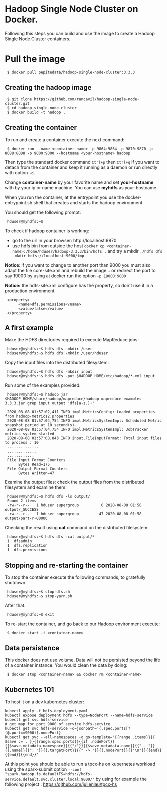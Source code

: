 # Hadoop Single Node Cluster on Docker.

Following this steps you can build and use the image to create a Hadoop Single Node Cluster containers.

# Pull the image

     $ docker pull pepitedata/hadoop-single-node-cluster:3.3.3

## Creating the hadoop image

     $ git clone https://github.com/rancavil/hadoop-single-node-cluster.git
     $ cd hadoop-single-node-cluster
     $ docker build -t hadoop .

## Creating the container

To run and create a container execute the next command:

     $ docker run --name <container-name> -p 9864:9864 -p 9870:9870 -p 8088:8088 -p 9000:9000 --hostname <your-hostname> hadoop

Then type the standard docker command `Ctrl+p` then `Ctrl+q` if you want to detach from the container and keep it running as a daemon or run directly with option `-d`.

Change **container-name** by your favorite name and set **your-hostname** with by your ip or name machine. You can use **myhdfs** as your-hostname

When you run the container, at the entrypoint you use the docker-entrypoint.sh shell that creates and starts the hadoop environment.

You should get the following prompt:

     hduser@myhdfs:~$ 

To check if hadoop container is working:

- go to the url in your browser: http://localhost:9870
- use hdfs bin from outside the host `docker cp <container-name>:/home/hduser/hadoop-3.3.3/bin/hdfs .` and try a mkdir `./hdfs dfs -mkdir hdfs://localhost:9000/tmp`
  
**Notice**: if you want to change to another port than 9000 you must also adapt the file core-site.xml and rebuild the image... or redirect the port to say 19000 by using at docker run the option `-p 19000:9000`

**Notice:** the hdfs-site.xml configure has the property, so don't use it in a production environment.

     <property>
          <name>dfs.permissions</name>
          <value>false</value>
     </property>

## A first example

Make the HDFS directories required to execute MapReduce jobs:

     hduser@myhdfs:~$ hdfs dfs -mkdir /user
     hduser@myhdfs:~$ hdfs dfs -mkdir /user/hduser

Copy the input files into the distributed filesystem:
      
     hduser@myhdfs:~$ hdfs dfs -mkdir input
     hduser@myhdfs:~$ hdfs dfs -put $HADOOP_HOME/etc/hadoop/*.xml input

Run some of the examples provided:

     hduser@myhdfs:~$ hadoop jar $HADOOP_HOME/share/hadoop/mapreduce/hadoop-mapreduce-examples-3.3.3.jar grep input output 'dfs[a-z.]+'

     2020-08-08 01:57:02,411 INFO impl.MetricsConfig: Loaded properties from hadoop-metrics2.properties
     2020-08-08 01:57:04,754 INFO impl.MetricsSystemImpl: Scheduled Metric snapshot period at 10 second(s).
     2020-08-08 01:57:04,754 INFO impl.MetricsSystemImpl: JobTracker metrics system started
     2020-08-08 01:57:08,843 INFO input.FileInputFormat: Total input files to process : 10
     ..............
     .............
     ............
     File Input Format Counters 
          Bytes Read=175
     File Output Format Counters 
          Bytes Written=47

Examine the output files: check the output files from the distributed filesystem and examine them:

     hduser@myhdfs:~$ hdfs dfs -ls output/
     Found 2 items
     -rw-r--r--   1 hduser supergroup          0 2020-08-08 01:58 output/_SUCCESS
     -rw-r--r--   1 hduser supergroup         47 2020-08-08 01:58 output/part-r-00000

Checking the result using **cat** command on the distributed filesystem:

     hduser@myhdfs:~$ hdfs dfs -cat output/*
     1	dfsadmin
     1	dfs.replication
     1	dfs.permissions


## Stopping and re-starting the container

To stop the container execute the following commands, to gratefully shutdown.

     hduser@myhdfs:~$ stop-dfs.sh
     hduser@myhdfs:~$ stop-yarn.sh

After that.

     hduser@myhdfs:~$ exit

To re-start the container, and go back to our Hadoop environment execute:

     $ docker start -i <container-name>

## Data persistence

This docker does not use volume. 
Data will not be persisted beyond the life of a container instance.
You would clean the data by doing:

     $ docker stop <container-name> && docker rm <container-name>

## Kubernetes 101

To host it on a dev kubernetes cluster:
```
kubectl apply -f hdfs-deployment.yaml
kubectl expose deployment hdfs --type=NodePort --name=hdfs-service
kubectl get svc hdfs-service
# get map for port 9000 of service hdfs-service
kubectl get svc hdfs-service -o=jsonpath='{.spec.ports[?(@.port==9000)].nodePort}'
kubectl get svc --all-namespaces -o go-template='{{range .items}}{{ $save := . }}{{range.spec.ports}}{{if .nodePort}}{{$save.metadata.namespace}}{{"/"}}{{$save.metadata.name}}{{" - "}}{{.name}}{{": "}}{{.targetPort}}{{" -> "}}{{.nodePort}}{{"\n"}}{{end}}{{end}}{{end}}'
```

At this point you should be able to run a tpcx-hs on kubernetes workload using the spark-submit option `--conf "spark.hadoop.fs.defaultFS=hdfs://hdfs-service.default.svc.cluster.local:9000/"` by using for example the following project : https://github.com/julienlau/tpcx-hs
